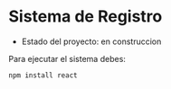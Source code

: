 <h1>Sistema de Registro</h1>

- Estado del proyecto: en construccion

Para ejecutar el sistema debes:

```npm install react```

